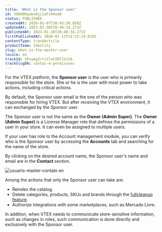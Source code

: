 ```yaml
---
title: 'What is the Sponsor user'
id: 56Bd0KpwbvAji1aFs94xdA
status: PUBLISHED
createdAt: 2020-01-07T20:45:50.858Z
updatedAt: 2023-01-30T20:40:34.273Z
publishedAt: 2023-01-30T20:40:34.273Z
firstPublishedAt: 2020-01-13T14:33:19.010Z
contentType: trackArticle
productTeam: Identity
slug: what-is-the-master-user
locale: en
trackId: 5PxyAgZrtiYlaYZBTlhJ2A
trackSlugEN: contas-e-permissoes
---
```


For the VTEX platform, the **Sponsor user** is the user who is primarily responsible for the store. She or he is the user with most power to take actions, including critical actions.

By default, the Sponsor user email is the one of the person who was responsible for hiring VTEX. But after receiving the VTEX environment, it can exchanged by the Sponsor user.

<div class = "alert alert-warning">
The Sponsor user is not the same as the <b>Owner (Admin Super)</b>. The <b>Owner (Admin Super)</b> is a License Manager role that defines the permissions of a user in your store. It can even be assigned to multiple users.
</div>

If your user has role to the Account management module, you can verify who is the Sponsor user by accessing the __Accounts__ tab and searching for the name of the store.

By clicking on the desired account name, the Sponsor user's name and email are in the __Contact__ section.

![usuario-master-contato en](//images.ctfassets.net/alneenqid6w5/3ezUM1WmYEcIkGOoKm2s8e/0d14ffe3cce780a79f6111b46943db80/contato_usuario_master_en.png)

Among the actions that only the Sponsor user can take are:
- Reindex the catalog.
- Delete categories, products, SKUs and brands through the [fullcleanup feature](https://help.vtex.com/en/tutorial/understanding-how-to-maintain-a-database).
- Authorize integrations with some marketplaces, such as Mercado Livre.

In addition, when VTEX needs to communicate store-sensitive information, such as changes in roles, such communication is done directly and exclusively with the Sponsor user.
